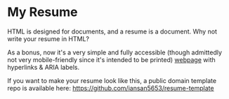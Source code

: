 # My Resume

HTML is designed for documents, and a resume is a document. Why not write your resume in HTML?

As a bonus, now it's a very simple and fully accessible (though admittedly not very mobile-friendly since it's intended to be printed) [webpage](https://iansan5653.github.io/resume/) with hyperlinks & ARIA labels.

If you want to make your resume look like this, a public domain template repo is available here: https://github.com/iansan5653/resume-template
